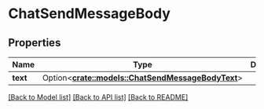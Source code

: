 # ChatSendMessageBody

## Properties

Name | Type | Description | Notes
------------ | ------------- | ------------- | -------------
**text** | Option<[**crate::models::ChatSendMessageBodyText**](ChatSendMessageBodyText.md)> |  | [optional]

[[Back to Model list]](../README.md#documentation-for-models) [[Back to API list]](../README.md#documentation-for-api-endpoints) [[Back to README]](../README.md)


